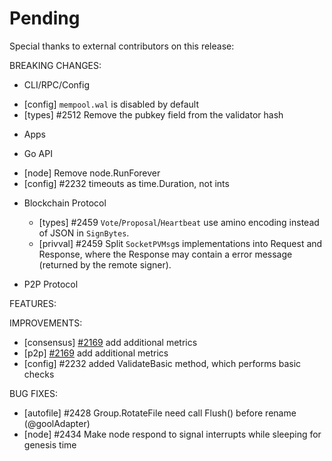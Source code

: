 # Pending

Special thanks to external contributors on this release:

BREAKING CHANGES:

* CLI/RPC/Config
- [config] `mempool.wal` is disabled by default
- [types] \#2512 Remove the pubkey field from the validator hash 

* Apps

* Go API
- [node] Remove node.RunForever
- [config] \#2232 timeouts as time.Duration, not ints

* Blockchain Protocol
  * [types] \#2459 `Vote`/`Proposal`/`Heartbeat` use amino encoding instead of JSON in `SignBytes`.
  * [privval] \#2459 Split `SocketPVMsg`s implementations into Request and Response, where the Response may contain a error message (returned by the remote signer). 

* P2P Protocol

FEATURES:

IMPROVEMENTS:
- [consensus] [\#2169](https://github.com/cosmos/cosmos-sdk/issues/2169) add additional metrics
- [p2p] [\#2169](https://github.com/cosmos/cosmos-sdk/issues/2169) add additional metrics
- [config] \#2232 added ValidateBasic method, which performs basic checks

BUG FIXES:
- [autofile] \#2428 Group.RotateFile need call Flush() before rename (@goolAdapter)
- [node] \#2434 Make node respond to signal interrupts while sleeping for genesis time
